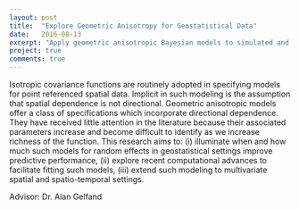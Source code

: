 ```yaml
---
layout: post
title:  "Explore Geometric Anisotropy for Geostatistical Data"
date:   2016-08-13
excerpt: "Apply geometric anisotropic Bayesian models to simulated and real point referenced spatial datasets."
project: true
comments: true
---
```



Isotropic covariance functions are routinely adopted in specifying models for point referenced spatial data.  Implicit in such modeling is the assumption that spatial dependence is not directional.  Geometric anisotropic models offer a class of specifications which incorporate directional dependence.  They have received little attention in the literature because their associated parameters increase and become difficult to identify as we increase richness of the function. This research aims to: (i) illuminate when and how much such models for random effects in geostatistical settings improve predictive performance, (ii) explore recent computational advances to facilitate fitting such models, (iii) extend such modeling to multivariate spatial and spatio-temporal settings.

Advisor: Dr. Alan Gelfand